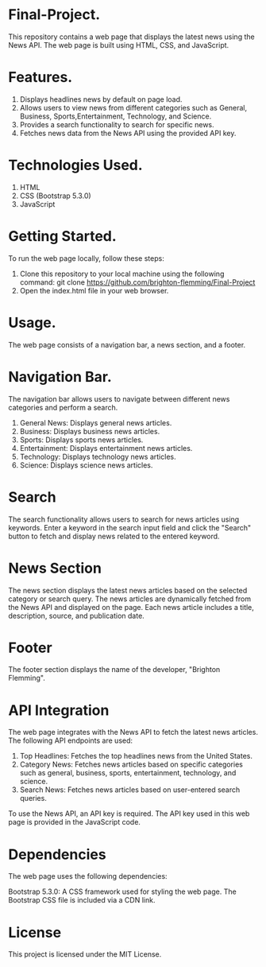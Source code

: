 # Final-Project.
This repository contains a web page that displays the latest news using the News API. The web page is built using HTML, CSS, and JavaScript.

# Features.
1. Displays headlines news by default on page load.
2. Allows users to view news from different categories such as General, Business, Sports,Entertainment, Technology, and Science.
3. Provides a search functionality to search for specific news.
4. Fetches news data from the News API using the provided API key.

# Technologies Used.
1. HTML
2. CSS (Bootstrap 5.3.0)
3. JavaScript

# Getting Started.
To run the web page locally, follow these steps:

1. Clone this repository to your local machine using the following command:
git clone <https://github.com/brighton-flemming/Final-Project>
2. Open the index.html file in your web browser.

# Usage.
The web page consists of a navigation bar, a news section, and a footer.

# Navigation Bar.
The navigation bar allows users to navigate between different news categories and perform a search.

1. General News: Displays general news articles.
2. Business: Displays business news articles.
3. Sports: Displays sports news articles.
4. Entertainment: Displays entertainment news articles.
5. Technology: Displays technology news articles.
6. Science: Displays science news articles.

# Search
The search functionality allows users to search for news articles using keywords. Enter a keyword in the search input field and click the "Search" button to fetch and display news related to the entered keyword.

# News Section
The news section displays the latest news articles based on the selected category or search query. The news articles are dynamically fetched from the News API and displayed on the page. Each news article includes a title, description, source, and publication date.

# Footer
The footer section displays the name of the developer, "Brighton Flemming".

# API Integration
The web page integrates with the News API to fetch the latest news articles. The following API endpoints are used:

1. Top Headlines: Fetches the top headlines news from the United States.
2. Category News: Fetches news articles based on specific categories such as general, business, sports, entertainment, technology, and science.
3. Search News: Fetches news articles based on user-entered search queries.

 To use the News API, an API key is required. The API key used in this web page is provided in the JavaScript code.

 # Dependencies
The web page uses the following dependencies:

Bootstrap 5.3.0: A CSS framework used for styling the web page. The Bootstrap CSS file is included via a CDN link.

# License
This project is licensed under the MIT License.

